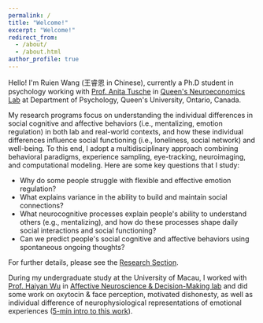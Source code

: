 ```yaml
---
permalink: /
title: "Welcome!"
excerpt: "Welcome!"
redirect_from: 
  - /about/
  - /about.html
author_profile: true
---
```


Hello! I'm Ruien Wang (王睿恩 in Chinese), currently a Ph.D student in psychology working with [Prof. Anita Tusche](https://www.queensu.ca/psychology/people/anita-tusche) in [Queen's Neuroeconomics Lab](https://anitatusche.com/) at Department of Psychology, Queen's University, Ontario, Canada.

My research programs focus on understanding the individual differences in social cognitive and affective behaviors (i.e., mentalizing, emotion regulation) in both lab and real-world contexts, and how these individual differences influence social functioning (i.e., loneliness, social network) and well-being. To this end, I adopt a multidisciplinary approach combining behavioral paradigms, experience sampling, eye-tracking, neuroimaging, and computational modeling. Here are some key questions that I study:

- Why do some people struggle with flexible and effective emotion regulation?
- What explains variance in the ability to build and maintain social connections?
- What neurocognitive processes explain people's ability to understand others (e.g., mentalizing), and how do these processes shape daily social interactions and social functioning?
- Can we predict people's social cognitive and affective behaviors using spontaneous ongoing thoughts? 

For further details, please see the [Research Section](https://rainneuro.github.io/research/).

During my undergraduate study at the University of Macau, I worked with [Prof. Haiyan Wu](https://ccbs.ici.um.edu.mo/prof-haiyan-wu/) in [Affective Neuroscience & Decision-Making lab](https://andlab-um.com/) and did some work on oxytocin & face perception, motivated dishonesty, as well as individual difference of neurophysiological representations of emotional experiences ([5-min intro to this work](https://www.youtube.com/watch?v=u638b7JNFzQ)). 



